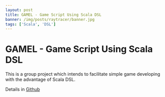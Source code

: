 ```yaml
---
layout: post
title: GAMEL - Game Script Using Scala DSL
banner: /img/posts/raytracer/banner.jpg
tags: ['Scala', 'DSL']
---
```


GAMEL - Game Script Using Scala DSL
===================================

This is a group project which intends to facilitate simple game developing with the advantage of Scala DSL.

Details in [Github](https://github.com/gamel/gamel)

